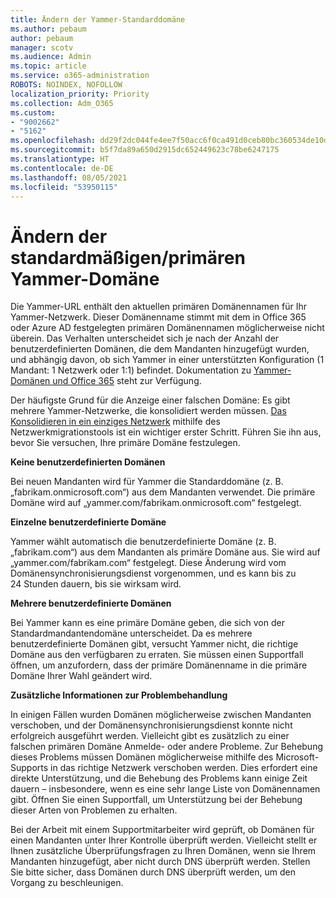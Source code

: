 ```yaml
---
title: Ändern der Yammer-Standarddomäne
ms.author: pebaum
author: pebaum
manager: scotv
ms.audience: Admin
ms.topic: article
ms.service: o365-administration
ROBOTS: NOINDEX, NOFOLLOW
localization_priority: Priority
ms.collection: Adm_O365
ms.custom:
- "9002662"
- "5162"
ms.openlocfilehash: dd29f2dc044fe4ee7f50acc6f0ca491d0ceb80bc360534de10d4010230614f80
ms.sourcegitcommit: b5f7da89a650d2915dc652449623c78be6247175
ms.translationtype: HT
ms.contentlocale: de-DE
ms.lasthandoff: 08/05/2021
ms.locfileid: "53950115"
---
```

# <a name="changing-the-defaultprimary-yammer-domain"></a>Ändern der standardmäßigen/primären Yammer-Domäne

Die Yammer-URL enthält den aktuellen primären Domänennamen für Ihr Yammer-Netzwerk. Dieser Domänenname stimmt mit dem in Office 365 oder Azure AD festgelegten primären Domänennamen möglicherweise nicht überein. Das Verhalten unterscheidet sich je nach der Anzahl der benutzerdefinierten Domänen, die dem Mandanten hinzugefügt wurden, und abhängig davon, ob sich Yammer in einer unterstützten Konfiguration (1 Mandant: 1 Netzwerk oder 1:1) befindet. Dokumentation zu [Yammer-Domänen und Office 365](https://docs.microsoft.com/yammer/configure-your-yammer-network/manage-yammer-domains) steht zur Verfügung.

Der häufigste Grund für die Anzeige einer falschen Domäne: Es gibt mehrere Yammer-Netzwerke, die konsolidiert werden müssen. [Das Konsolidieren in ein einziges Netzwerk](https://docs.microsoft.com/yammer/configure-your-yammer-network/consolidate-multiple-yammer-networks) mithilfe des Netzwerkmigrationstools ist ein wichtiger erster Schritt. Führen Sie ihn aus, bevor Sie versuchen, Ihre primäre Domäne festzulegen.

**Keine benutzerdefinierten Domänen**

Bei neuen Mandanten wird für Yammer die Standarddomäne (z. B. „fabrikam.onmicrosoft.com“) aus dem Mandanten verwendet. Die primäre Domäne wird auf „yammer.com/fabrikam.onmicrosoft.com“ festgelegt.

**Einzelne benutzerdefinierte Domäne**

Yammer wählt automatisch die benutzerdefinierte Domäne (z. B. „fabrikam.com“) aus dem Mandanten als primäre Domäne aus. Sie wird auf „yammer.com/fabrikam.com“ festgelegt. Diese Änderung wird vom Domänensynchronisierungsdienst vorgenommen, und es kann bis zu 24 Stunden dauern, bis sie wirksam wird.

**Mehrere benutzerdefinierte Domänen**

Bei Yammer kann es eine primäre Domäne geben, die sich von der Standardmandantendomäne unterscheidet. Da es mehrere benutzerdefinierte Domänen gibt, versucht Yammer nicht, die richtige Domäne aus den verfügbaren zu erraten. Sie müssen einen Supportfall öffnen, um anzufordern, dass der primäre Domänenname in die primäre Domäne Ihrer Wahl geändert wird.

**Zusätzliche Informationen zur Problembehandlung**

In einigen Fällen wurden Domänen möglicherweise zwischen Mandanten verschoben, und der Domänensynchronisierungsdienst konnte nicht erfolgreich ausgeführt werden. Vielleicht gibt es zusätzlich zu einer falschen primären Domäne Anmelde- oder andere Probleme. Zur Behebung dieses Problems müssen Domänen möglicherweise mithilfe des Microsoft-Supports in das richtige Netzwerk verschoben werden. Dies erfordert eine direkte Unterstützung, und die Behebung des Problems kann einige Zeit dauern – insbesondere, wenn es eine sehr lange Liste von Domänennamen gibt. Öffnen Sie einen Supportfall, um Unterstützung bei der Behebung dieser Arten von Problemen zu erhalten.

Bei der Arbeit mit einem Supportmitarbeiter wird geprüft, ob Domänen für einen Mandanten unter Ihrer Kontrolle überprüft werden. Vielleicht stellt er Ihnen zusätzliche Überprüfungsfragen zu Ihren Domänen, wenn sie Ihrem Mandanten hinzugefügt, aber nicht durch DNS überprüft werden. Stellen Sie bitte sicher, dass Domänen durch DNS überprüft werden, um den Vorgang zu beschleunigen.
